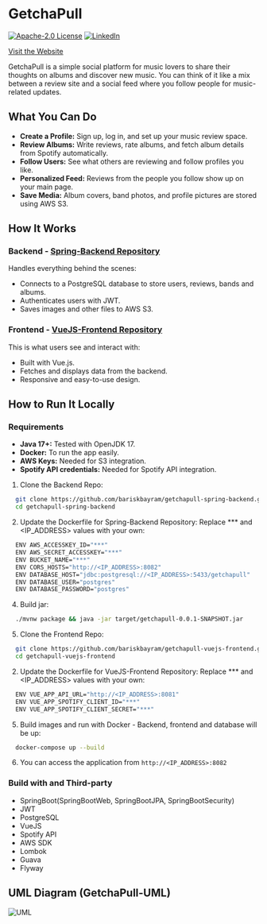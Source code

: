 # GetchaPull

[![Apache-2.0 License][license-shield]][license-url]
[![LinkedIn][linkedin-shield]][linkedin-url]

[Visit the Website](https://getchapull.wtf)

GetchaPull is a simple social platform for music lovers to share their thoughts on albums and discover new music. You can think of it like a mix between a review site and a social feed where you follow people for music-related updates.

## What You Can Do

* **Create a Profile:** Sign up, log in, and set up your music review space.
* **Review Albums:** Write reviews, rate albums, and fetch album details from Spotify automatically.
* **Follow Users:** See what others are reviewing and follow profiles you like.
* **Personalized Feed:** Reviews from the people you follow show up on your main page.
* **Save Media:** Album covers, band photos, and profile pictures are stored using AWS S3.

## How It Works

### Backend - [Spring-Backend Repository](https://github.com/bariskbayram/getchapull-spring-backend)

Handles everything behind the scenes:
* Connects to a PostgreSQL database to store users, reviews, bands and albums.
* Authenticates users with JWT.
* Saves images and other files to AWS S3.

### Frontend - [VueJS-Frontend Repository](https://github.com/bariskbayram/getchapull-vuejs-frontend)

This is what users see and interact with:
* Built with Vue.js.
* Fetches and displays data from the backend.
* Responsive and easy-to-use design.

## How to Run It Locally
### Requirements

* **Java 17+:** Tested with OpenJDK 17.
* **Docker:** To run the app easily.
* **AWS Keys:** Needed for S3 integration.
* **Spotify API credentials:** Needed for Spotify API integration.

1. Clone the Backend Repo:
  ```sh
    git clone https://github.com/bariskbayram/getchapull-spring-backend.git
    cd getchapull-spring-backend
   ```
2. Update the Dockerfile for Spring-Backend Repository: Replace *** and <IP_ADDRESS> values with your own:
  ```sh
    ENV AWS_ACCESSKEY_ID="***"
    ENV AWS_SECRET_ACCESSKEY="***"
    ENV BUCKET_NAME="***"
    ENV CORS_HOSTS="http://<IP_ADDRESS>:8082"
    ENV DATABASE_HOST="jdbc:postgresql://<IP_ADDRESS>:5433/getchapull"
    ENV DATABASE_USER="postgres"
    ENV DATABASE_PASSWORD="postgres"
   ```
4. Build jar:
  ```sh 
    ./mvnw package && java -jar target/getchapull-0.0.1-SNAPSHOT.jar 
  ```
5. Clone the Frontend Repo:
  ```sh
    git clone https://github.com/bariskbayram/getchapull-vuejs-frontend.git
    cd getchapull-vuejs-frontend
   ```
2. Update the Dockerfile for VueJS-Frontend Repository: Replace *** and <IP_ADDRESS> values with your own:
  ```sh
    ENV VUE_APP_API_URL="http://<IP_ADDRESS>:8081"
    ENV VUE_APP_SPOTIFY_CLIENT_ID="***"
    ENV VUE_APP_SPOTIFY_CLIENT_SECRET="***"
   ```
5. Build images and run with Docker - Backend, frontend and database will be up:
  ```sh
    docker-compose up --build
  ```
6. You can access the application from `http://<IP_ADDRESS>:8082`

### Build with and Third-party

* SpringBoot(SpringBootWeb, SpringBootJPA, SpringBootSecurity)
* JWT
* PostgreSQL
* VueJS
* Spotify API
* AWS SDK
* Lombok
* Guava
* Flyway

## UML Diagram (GetchaPull-UML)

![UML](GetchaPull-UML.svg)

[linkedin-shield]: https://img.shields.io/static/v1?label=LINKEDIN&message=BKB&color=<COLOR>
[linkedin-url]: https://www.linkedin.com/in/bar%C4%B1%C5%9F-kaan-bayram-121850101
[license-shield]: https://img.shields.io/static/v1?label=LICENCE&message=Apache-2.0&color=<COLOR>
[license-url]: https://github.com/bariskbayram/BusCardSystem/blob/master/LICENSE
